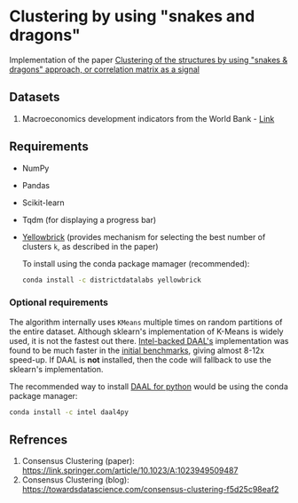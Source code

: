 # Clustering by using "snakes and dragons"

Implementation of the paper [Clustering of the structures by using "snakes & dragons" approach, or correlation matrix as a signal](https://journals.plos.org/plosone/article?id=10.1371/journal.pone.0223267)

## Datasets

1. Macroeconomics development indicators from the World Bank - [Link](https://datacatalog.worldbank.org/dataset/world-development-indicators)

## Requirements

- NumPy
- Pandas
- Scikit-learn
- Tqdm (for displaying a progress bar)
- [Yellowbrick](https://github.com/DistrictDataLabs/yellowbrick) (provides mechanism for selecting the best number of clusters `k`, as described in the paper)
  
  To install using the conda package mamager (recommended):

  ```bash
  conda install -c districtdatalabs yellowbrick
  ```

### Optional requirements

The algorithm internally uses `KMeans` multiple times on random partitions of the entire dataset. Although sklearn's implementation of K-Means is widely used, it is not the fastest out there. [Intel-backed DAAL's](https://github.com/IntelPython/daal4py) implementation was found to be much faster in the [initial benchmarks](https://github.com/MrinalJain17/drake/wiki/Benckmark-Scikit-learn-vs.-Intel's-DAAL-(for-K-Means)), giving almost 8-12x speed-up. If DAAL is **not** installed, then the code will fallback to use the sklearn's implementation.

The recommended way to install [DAAL for python](https://github.com/IntelPython/daal4py) would be using the conda package manager:

```bash
conda install -c intel daal4py
```

## Refrences

1. Consensus Clustering (paper): https://link.springer.com/article/10.1023/A:1023949509487
2. Consensus Clustering (blog): https://towardsdatascience.com/consensus-clustering-f5d25c98eaf2
